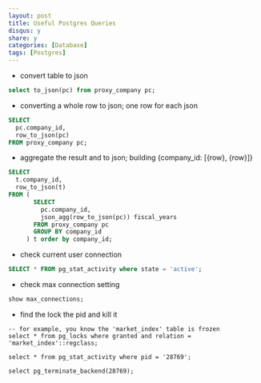 ```yaml
---
layout: post
title: Useful Postgres Queries
disqus: y
share: y
categories: [Database]
tags: [Postgres]
---
```


* convert table to json
```sql
select to_json(pc) from proxy_company pc;
```

* converting a whole row to json; one row for each json
```sql
SELECT
  pc.company_id,
  row_to_json(pc)
FROM proxy_company pc;
```

* aggregate the result and to json; building {company_id: [{row}, {row}]}
```sql
SELECT
  t.company_id,
  row_to_json(t)
FROM (
       SELECT
         pc.company_id,
         json_agg(row_to_json(pc)) fiscal_years
       FROM proxy_company pc
       GROUP BY company_id
     ) t order by company_id;
```

* check current user connection
```sql
SELECT * FROM pg_stat_activity where state = 'active';
```

* check max connection setting
```sql
show max_connections;
```

* find the lock the pid and kill it
```
-- for example, you know the 'market_index' table is frozen
select * from pg_locks where granted and relation = 'market_index'::regclass;

select * from pg_stat_activity where pid = '28769';

select pg_terminate_backend(28769);
```